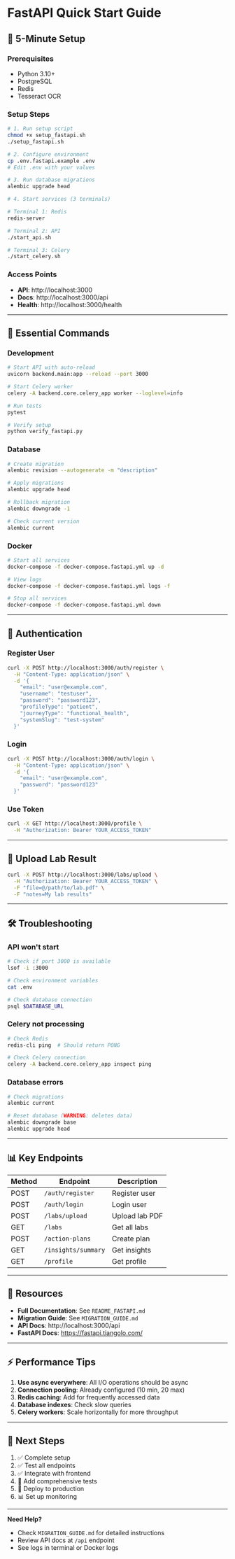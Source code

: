 # FastAPI Quick Start Guide

## 🚀 5-Minute Setup

### Prerequisites
- Python 3.10+
- PostgreSQL
- Redis
- Tesseract OCR

### Setup Steps

```bash
# 1. Run setup script
chmod +x setup_fastapi.sh
./setup_fastapi.sh

# 2. Configure environment
cp .env.fastapi.example .env
# Edit .env with your values

# 3. Run database migrations
alembic upgrade head

# 4. Start services (3 terminals)

# Terminal 1: Redis
redis-server

# Terminal 2: API
./start_api.sh

# Terminal 3: Celery
./start_celery.sh
```

### Access Points
- **API**: http://localhost:3000
- **Docs**: http://localhost:3000/api
- **Health**: http://localhost:3000/health

---

## 📝 Essential Commands

### Development
```bash
# Start API with auto-reload
uvicorn backend.main:app --reload --port 3000

# Start Celery worker
celery -A backend.core.celery_app worker --loglevel=info

# Run tests
pytest

# Verify setup
python verify_fastapi.py
```

### Database
```bash
# Create migration
alembic revision --autogenerate -m "description"

# Apply migrations
alembic upgrade head

# Rollback migration
alembic downgrade -1

# Check current version
alembic current
```

### Docker
```bash
# Start all services
docker-compose -f docker-compose.fastapi.yml up -d

# View logs
docker-compose -f docker-compose.fastapi.yml logs -f

# Stop all services
docker-compose -f docker-compose.fastapi.yml down
```

---

## 🔐 Authentication

### Register User
```bash
curl -X POST http://localhost:3000/auth/register \
  -H "Content-Type: application/json" \
  -d '{
    "email": "user@example.com",
    "username": "testuser",
    "password": "password123",
    "profileType": "patient",
    "journeyType": "functional_health",
    "systemSlug": "test-system"
  }'
```

### Login
```bash
curl -X POST http://localhost:3000/auth/login \
  -H "Content-Type: application/json" \
  -d '{
    "email": "user@example.com",
    "password": "password123"
  }'
```

### Use Token
```bash
curl -X GET http://localhost:3000/profile \
  -H "Authorization: Bearer YOUR_ACCESS_TOKEN"
```

---

## 📂 Upload Lab Result

```bash
curl -X POST http://localhost:3000/labs/upload \
  -H "Authorization: Bearer YOUR_ACCESS_TOKEN" \
  -F "file=@/path/to/lab.pdf" \
  -F "notes=My lab results"
```

---

## 🛠️ Troubleshooting

### API won't start
```bash
# Check if port 3000 is available
lsof -i :3000

# Check environment variables
cat .env

# Check database connection
psql $DATABASE_URL
```

### Celery not processing
```bash
# Check Redis
redis-cli ping  # Should return PONG

# Check Celery connection
celery -A backend.core.celery_app inspect ping
```

### Database errors
```bash
# Check migrations
alembic current

# Reset database (WARNING: deletes data)
alembic downgrade base
alembic upgrade head
```

---

## 📊 Key Endpoints

| Method | Endpoint | Description |
|--------|----------|-------------|
| POST | `/auth/register` | Register user |
| POST | `/auth/login` | Login user |
| POST | `/labs/upload` | Upload lab PDF |
| GET | `/labs` | Get all labs |
| POST | `/action-plans` | Create plan |
| GET | `/insights/summary` | Get insights |
| GET | `/profile` | Get profile |

---

## 🔗 Resources

- **Full Documentation**: See `README_FASTAPI.md`
- **Migration Guide**: See `MIGRATION_GUIDE.md`
- **API Docs**: http://localhost:3000/api
- **FastAPI Docs**: https://fastapi.tiangolo.com/

---

## ⚡ Performance Tips

1. **Use async everywhere**: All I/O operations should be async
2. **Connection pooling**: Already configured (10 min, 20 max)
3. **Redis caching**: Add for frequently accessed data
4. **Database indexes**: Check slow queries
5. **Celery workers**: Scale horizontally for more throughput

---

## 🎯 Next Steps

1. ✅ Complete setup
2. ✅ Test all endpoints
3. ✅ Integrate with frontend
4. 📝 Add comprehensive tests
5. 🚀 Deploy to production
6. 📊 Set up monitoring

---

**Need Help?**
- Check `MIGRATION_GUIDE.md` for detailed instructions
- Review API docs at `/api` endpoint
- See logs in terminal or Docker logs
